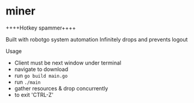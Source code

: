 # miner

++++Hotkey spammer++++

Built with robotgo system automation
Infinitely drops and prevents logout

Usage 
- Client must be next window under terminal
- navigate to download
- run `go build main.go`
- run `./main`
- gather resources & drop concurrently
- to exit 'CTRL-Z'
